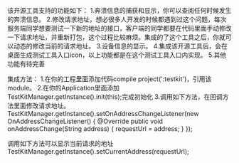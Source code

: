 该开源工具支持的功能如下：
1.奔溃信息的捕获和显示，你可以查阅任何时候发生的奔溃信息。
2.修改请求地址，想必很多人开发的时候都遇到过这个问题，每次服务端同学想要测试一下新的地址的接口，客户端的同学都要在代码里面手动修改一下请求地址，并重新打包，这个过程比较麻烦。集成的了这个工具之后，你就可以动态的修改当前的请求地址。
3.设备信息的显示。
4.集成该开源工具后，会在桌面生成测试工具入口icon，以上功能都是在这个测试工具入口内实现。
5.其他功能有待完善


集成方法：
1.在你的工程里面添加代码compile project(':testkit')，引用该module。
2.在你的Application里面添加TestKitManager.getInstance().init(this);完成初始化
3.调用如下方法，在回调方法里面修改请求地址。
TestKitManager.getInstance().setOnAddressChangeListener(new OnAddressChangeListener() {
            @Override
            public void onAddressChange(String address) {
                requestUrl = address;
            }
        });
        
调用如下方法可以显示当前请求的地址
TestKitManager.getInstance().setCurrentAddress(requestUrl);
